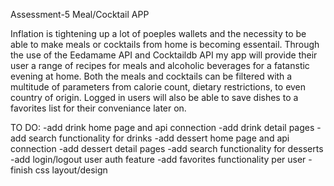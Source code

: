 Assessment-5 Meal/Cocktail APP

Inflation is tightening up a lot of poeples wallets and the necessity to be able to make meals or cocktails from home is becoming essentail. Through the use of the Eedamame API and Cocktaildb API my app will provide their user a range of recipes for meals and alcoholic beverages for a fatanstic evening at home. Both the meals and cocktails can be filtered with a multitude of parameters from calorie count, dietary restrictions, to even country of origin. Logged in users will also be able to save dishes to a favorites list for their conveniance later on.

TO DO:  -add drink home page and api connection -add drink detail pages -add search functionality for drinks -add dessert home page and api connection  -add dessert detail pages -add search functionality for desserts -add login/logout user auth feature -add favorites functionality per user -finish css layout/design
